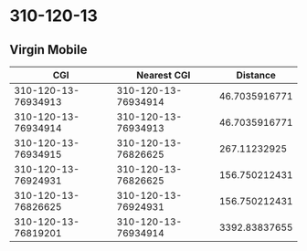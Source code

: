 # 310-120-13
## Virgin Mobile


| CGI | Nearest CGI | Distance |
|-----|-------------|----------|
| 310-120-13-76934913 | 310-120-13-76934914 | 46.7035916771 |
| 310-120-13-76934914 | 310-120-13-76934913 | 46.7035916771 |
| 310-120-13-76934915 | 310-120-13-76826625 | 267.11232925 |
| 310-120-13-76924931 | 310-120-13-76826625 | 156.750212431 |
| 310-120-13-76826625 | 310-120-13-76924931 | 156.750212431 |
| 310-120-13-76819201 | 310-120-13-76934914 | 3392.83837655 |
